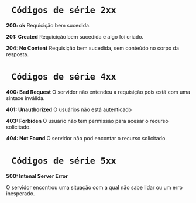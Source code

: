 # ` Códigos de série 2xx`

**200: ok**
Requicição bem sucedida.

**201: Created**
Requicição bem sucedida e algo foi criado.

**204: No Content**
Requisição bem sucedida, sem conteúdo no corpo da resposta.

# ` Códigos de série 4xx`

**400: Bad Request**
O servidor não entendeu a requisição pois está com uma sintaxe inválida.

**401: Unauthorized**
O usuários não está autenticado

**403: Forbiden**
O usuário não tem permissão para acesar o recurso solicitado.

**404: Not Found**
O servidor não pod encontar o recurso solicitado.

# ` Códigos de série 5xx`

**500: Intenal Server Error**

O servidor encontrou uma situação com a qual não sabe lidar ou um erro inesperado.